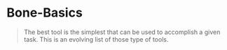 # Bone-Basics

> The best tool is the simplest that can be used to accomplish a given task. This is an evolving list of those type of tools.
